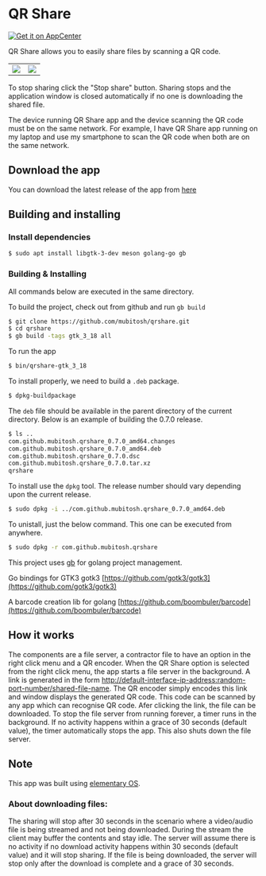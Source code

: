 # QR Share

[![Get it on AppCenter](https://appcenter.elementary.io/badge.svg)](https://appcenter.elementary.io/com.github.mubitosh.qrshare)

QR Share allows you to easily share files by scanning a QR code.

<table cellspacing="0" cellpadding="0" style="border:none">
	<tr>
		<td><img src="https://raw.githubusercontent.com/mubitosh/qrshare/master/data/screenshot-app.png"></td>
		<td><img src="https://raw.githubusercontent.com/mubitosh/qrshare/master/data/screenshot-qr-window.png"></td>
	</tr>
</table>

To stop sharing click the "Stop share" button. Sharing stops and the application window is closed automatically if no one is downloading the shared file.

The device running QR Share app and the device scanning the QR code must be on the same network. For example, I have QR Share app running on my laptop and use my smartphone to scan the QR code when both are on the same network.

## Download the app

You can download the latest release of the app from [here](https://github.com/mubitosh/qrshare/releases)

## Building and installing

### Install dependencies

```bash
$ sudo apt install libgtk-3-dev meson golang-go gb
```

### Building & Installing

All commands below are executed in the same directory.

To build the project, check out from github and run `gb build`

```bash
$ git clone https://github.com/mubitosh/qrshare.git
$ cd qrshare
$ gb build -tags gtk_3_18 all
```

To run the app

```bash
$ bin/qrshare-gtk_3_18
```

To install properly, we need to build a `.deb` package.

```bash
$ dpkg-buildpackage
```

The `deb` file should be available in the parent directory of the current directory. Below is an example of building the 0.7.0 release.

```bash
$ ls ..
com.github.mubitosh.qrshare_0.7.0_amd64.changes
com.github.mubitosh.qrshare_0.7.0_amd64.deb
com.github.mubitosh.qrshare_0.7.0.dsc
com.github.mubitosh.qrshare_0.7.0.tar.xz
qrshare
```

To install use the `dpkg` tool. The release number should vary depending upon the current release.

```bash
$ sudo dpkg -i ../com.github.mubitosh.qrshare_0.7.0_amd64.deb
```

To unistall, just the below command. This one can be executed from anywhere.

```bash
$ sudo dpkg -r com.github.mubitosh.qrshare
```

This project uses [gb](https://getgb.io/) for golang project management.

Go bindings for GTK3 gotk3 [https://github.com/gotk3/gotk3](https://github.com/gotk3/gotk3)

A barcode creation lib for golang [https://github.com/boombuler/barcode](https://github.com/boombuler/barcode)

## How it works

The components are a file server, a contractor file to have an option in the right click menu and a QR encoder. When the QR Share option is selected from the right click menu, the app starts a file server in the background. A link is generated in the form [http://default-interface-ip-address:random-port-number/shared-file-name](#how-it-works). The QR encoder simply encodes this link and window displays the generated QR code. This code can be scanned by any app which can recognise QR code. Afer clicking the link, the file can be downloaded. To stop the file server from running forever, a timer runs in the background. If no activity happens within a grace of 30 seconds (default value), the timer automatically stops the app. This also shuts down the file server.

## Note

This app was built using [elementary OS](https://elementary.io).

### About downloading files:

The sharing will stop after 30 seconds in the scenario where a video/audio file is being streamed and not being downloaded. During the stream the client may buffer the contents and stay idle. The server will assume there is no activity if no download activity happens within 30 seconds (default value) and it will stop sharing.
If the file is being downloaded, the server will stop only after the download is complete and a grace of 30 seconds.
